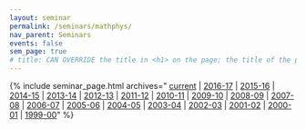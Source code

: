 ```yaml
---
layout: seminar
permalink: /seminars/mathphys/
nav_parent: Seminars
events: false
sem_page: true
# title: CAN OVERRIDE the title in <h1> on the page; the title of the page itself is hardcoded from seminars.yml
---
```


{% include seminar_page.html archives="
[current](/seminars/mathphys/) \|
[2016-17](/seminars/mathphys/2016-17/) \|
[2015-16](/seminars/mathphys/2015-16/) \|
[2014-15](/seminars/mathphys/2014-15/) \|
[2013-14](/seminars/mathphys/2013-14/) \|
[2012-13](/seminars/mathphys/2012-13/) \|
[2011-12](/seminars/mathphys/2011-12/) \|
[2010-11](/seminars/mathphys/2010-11/) \|
[2009-10](/seminars/mathphys/2009-10/) \|
[2008-09](/seminars/mathphys/2008-09/) \|
[2007-08](/seminars/mathphys/2007-08/) \|
[2006-07](/seminars/mathphys/2006-07/) \|
[2005-06](/seminars/mathphys/2005-06/) \|
[2004-05](/seminars/mathphys/2004-05/) \|
[2003-04](/seminars/mathphys/2003-04/) \|
[2002-03](/seminars/mathphys/2002-03/) \|
[2001-02](/seminars/mathphys/2001-02/) \|
[2000-01](/seminars/mathphys/2000-01/) \|
[1999-00](/seminars/mathphys/1999-00/)"
%}
